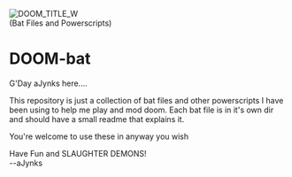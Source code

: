 ![DOOM_TITLE_W](![DOOM_TITLE_W](https://i.imgur.com/M7hmBrF.jpeg)<BR>)<BR>
(Bat Files and Powerscripts)
# DOOM-bat

G'Day aJynks here....

This repository is just a collection of bat files and other powerscripts I have been using to help me play and mod doom. Each bat file is in it's own dir and should have a small readme that explains it.

You're welcome to use these in anyway you wish

Have Fun and SLAUGHTER DEMONS!<br>
--aJynks